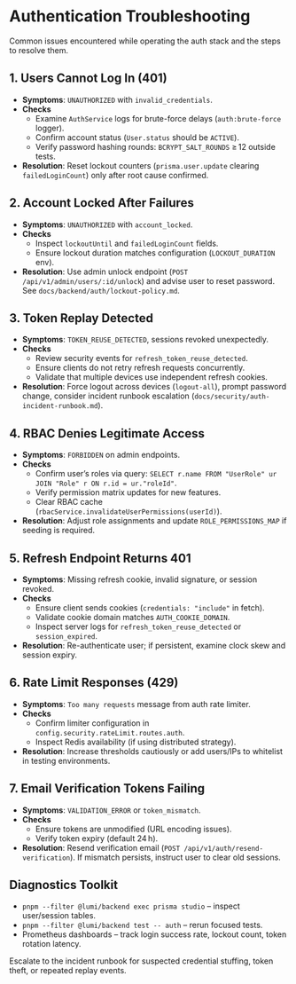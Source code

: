 # Authentication Troubleshooting

Common issues encountered while operating the auth stack and the steps to resolve them.

## 1. Users Cannot Log In (401)

- **Symptoms**: `UNAUTHORIZED` with `invalid_credentials`.
- **Checks**
  - Examine `AuthService` logs for brute-force delays (`auth:brute-force` logger).
  - Confirm account status (`User.status` should be `ACTIVE`).
  - Verify password hashing rounds: `BCRYPT_SALT_ROUNDS` ≥ 12 outside tests.
- **Resolution**: Reset lockout counters (`prisma.user.update` clearing `failedLoginCount`) only after
  root cause confirmed.

## 2. Account Locked After Failures

- **Symptoms**: `UNAUTHORIZED` with `account_locked`.
- **Checks**
  - Inspect `lockoutUntil` and `failedLoginCount` fields.
  - Ensure lockout duration matches configuration (`LOCKOUT_DURATION` env).
- **Resolution**: Use admin unlock endpoint (`POST /api/v1/admin/users/:id/unlock`) and advise user to
  reset password. See `docs/backend/auth/lockout-policy.md`.

## 3. Token Replay Detected

- **Symptoms**: `TOKEN_REUSE_DETECTED`, sessions revoked unexpectedly.
- **Checks**
  - Review security events for `refresh_token_reuse_detected`.
  - Ensure clients do not retry refresh requests concurrently.
  - Validate that multiple devices use independent refresh cookies.
- **Resolution**: Force logout across devices (`logout-all`), prompt password change, consider incident
  runbook escalation (`docs/security/auth-incident-runbook.md`).

## 4. RBAC Denies Legitimate Access

- **Symptoms**: `FORBIDDEN` on admin endpoints.
- **Checks**
  - Confirm user’s roles via query: `SELECT r.name FROM "UserRole" ur JOIN "Role" r ON r.id = ur."roleId"`.
  - Verify permission matrix updates for new features.
  - Clear RBAC cache (`rbacService.invalidateUserPermissions(userId)`).
- **Resolution**: Adjust role assignments and update `ROLE_PERMISSIONS_MAP` if seeding is required.

## 5. Refresh Endpoint Returns 401

- **Symptoms**: Missing refresh cookie, invalid signature, or session revoked.
- **Checks**
  - Ensure client sends cookies (`credentials: "include"` in fetch).
  - Validate cookie domain matches `AUTH_COOKIE_DOMAIN`.
  - Inspect server logs for `refresh_token_reuse_detected` or `session_expired`.
- **Resolution**: Re-authenticate user; if persistent, examine clock skew and session expiry.

## 6. Rate Limit Responses (429)

- **Symptoms**: `Too many requests` message from auth rate limiter.
- **Checks**
  - Confirm limiter configuration in `config.security.rateLimit.routes.auth`.
  - Inspect Redis availability (if using distributed strategy).
- **Resolution**: Increase thresholds cautiously or add users/IPs to whitelist in testing
  environments.

## 7. Email Verification Tokens Failing

- **Symptoms**: `VALIDATION_ERROR` or `token_mismatch`.
- **Checks**
  - Ensure tokens are unmodified (URL encoding issues).
  - Verify token expiry (default 24 h).
- **Resolution**: Resend verification email (`POST /api/v1/auth/resend-verification`). If mismatch
  persists, instruct user to clear old sessions.

## Diagnostics Toolkit

- `pnpm --filter @lumi/backend exec prisma studio` – inspect user/session tables.
- `pnpm --filter @lumi/backend test -- auth` – rerun focused tests.
- Prometheus dashboards – track login success rate, lockout count, token rotation latency.

Escalate to the incident runbook for suspected credential stuffing, token theft, or repeated replay
events.
